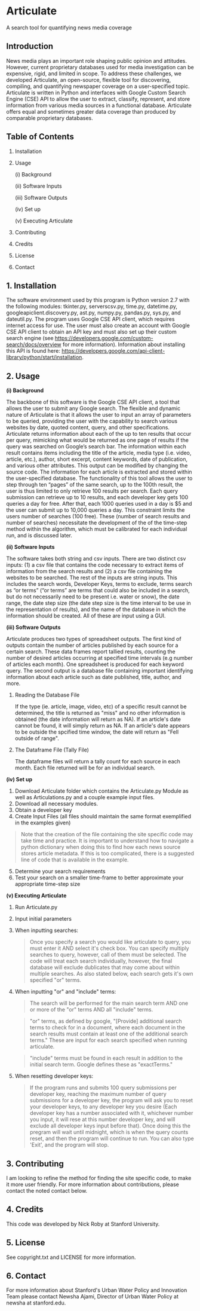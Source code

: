 # Articulate
A search tool for quantifying news media coverage

## Introduction

News media plays an important role shaping public opinion and attitudes. However, current proprietary databases used for media investigation can be expensive, rigid, and limited in scope. To address these challenges, we developed Articulate, an open-source, flexible tool for discovering, compiling, and quantifying newspaper coverage on a user-specified topic. Articulate is written in Python and interfaces with Google Custom Search Engine (CSE) API to allow the user to extract, classify, represent, and store information from various media sources in a functional database. Articulate offers equal and sometimes greater data coverage than produced by comparable proprietary databases. 


## Table of Contents 
1.	Installation
2.	Usage

    (i) Background
    
    (ii) Software Inputs
    
    (iii) Software Outputs
    
    (iv) Set up
    
    (v) Executing Articulate
3.	Contributing
4.	Credits
5.	License
6.  Contact


## 1. Installation
The software environment used by this program is Python version 2.7 with the following modules:  tkinter.py, serverscsv.py, time.py, datetime.py, googleapiclient.discovery.py, ast.py, numpy.py, pandas.py, sys.py, and dateutil.py. The program uses Google CSE API client, which requires internet access for use. The user must also create an account with Google CSE API client to obtain an API key and must also set up their custom search engine (see https://developers.google.com/custom-search/docs/overview for more information). Information about installing this API is found here: https://developers.google.com/api-client-library/python/start/installation.


## 2. Usage

**(i) Background**

The backbone of this software is the Google CSE API client, a tool that allows the user to submit any Google search. The flexible and dynamic nature of Articulate is that it allows the user to input an array of parameters to be queried, providing the user with the capability to search various websites by date, quoted content, query, and other specifications. Articulate returns information about each of the up to ten results that occur per query, mimicking what would be returned as one page of results if the query was searched on Google’s search bar. The information within each result contains items including the title of the article, media type (i.e. video, article, etc.), author, short excerpt, content keywords, date of publication, and various other attributes. This output can be modified by changing the source code. The information for each article is extracted and stored within the user-specified database. The functionality of this tool allows the user to step through ten “pages” of the same search, up to the 100th result, the user is thus limited to only retrieve 100 results per search. Each query submission can retrieve up to 10 results, and each developer key gets 100 queries a day for free. After that, each 1000 queries used in a day is $5 and the user can submit up to 10,000 queries a day. This constraint limits the users number of searches (100 free). These (number of search results and number of searches) necessitate the development of the of the time-step method within the algorithm, which must be calibrated for each individual run, and is discussed later.


**(ii) Software Inputs**

The software takes both string and csv inputs. There are two distinct csv inputs: (1) a csv file that contains the code necessary to extract items of information from the search results and (2) a csv file containing the websites to be searched. The rest of the inputs are string inputs. This includes the search words, Developer Keys, terms to exclude, terms search as “or terms” (“or terms” are terms that could also be included in a search, but do not necessarily need to be present i.e. water or snow), the date range, the date step size (the date step size is the time interval to be use in the representation of results), and the name of the database in which the information should be created. All of these are input using a GUI.


**(iii) Software Outputs**

Articulate produces two types of spreadsheet outputs. The first kind of outputs contain the number of articles published by each source for a certain search. These data frames report tallied results, counting the number of desired articles occurring at specified time intervals (e.g number of articles each month). One spreadsheet is produced for each keyword query. The second output is a database file containing important identifying information about each article such as date published, title, author, and more.

1) Reading the Database File
   
   If the type (ie. article, image, video, etc) of a specific result cannot be determined, the title is returned as "miss" and no          other information is obtained (the date information will return as NA). If an article's date cannot be found, it will simply            return as NA. If an article's date appears to be outside the spcified time window, the date will return as "Fell outside of            range".
        
2) The Dataframe File (Tally File)
   
   The dataframe files will return a tally count for each source in each month. Each file returned will be for an individual              search.
    

**(iv) Set up**

1. Download Articulate folder which contains the Articulate.py Module as well as Articulations.py and a couple example input files.
2. Download all necessary modules.
3. Obtain a developer key
4. Create Input Files (all files should maintain the same format exemplified in the examples given)
  > Note that the creation of the file containing the site specific code may take time and practice. It is important to understand how to navigate a python dictionary when doing this to find how each news source stores article metadata. If this is too complicated, there is a suggested line of code that is available in the example.
5. Determine your search requirements
6. Test your search on a smaller time-frame to better approximate your appropriate time-step size


**(v) Executing Articulate**

1. Run Articulate.py
2. Input initial parameters
3. When inputting searches:

    >Once you specify a search you would like articulate to query, you must enter it AND select it's check box. You can specify multiply searches to query, however, call of them must be selected. The code will treat each search individually, however, the final database will exclude dublicates that may come about within multiple searches. As also stated below, each search gets it's own specified "or" terms.

4. When inputting "or" and "include" terms:

    >The search will be performed for the main search term AND one or more of the "or" terms AND all "include" terms.
    
    >"or" terms, as defined by google, "[Provide] additional search terms to check for in a document, where each document in the search results must contain at least one of the additional search terms." These are input for each search specified when running articulate. 
    
   >"include" terms must be found in each result in addition to the initial search term. Google defines these as "exactTerms."
   
5. When resetting developer keys:
    
    >If the program runs and submits 100 query submissions per developer key, reaching the maximum number of query submissions for a developer key, the program will ask you to reset your developer keys, to any developer key you desire (Each developer key has a number associated with it, whichever number you input, it will rese at this number developer key, and will exclude all developer keys input before that). Once doing this the pregram will wait until midnight, which is when the query counts reset, and then the program will continue to run. You can also type 'Exit', and the program will stop.


## 3. Contributing

I am looking to refine the method for finding the site specific code, to make it more user friendly. For more information about contributions, please contact the noted contact below.


## 4. Credits
This code was developed by Nick Roby at Stanford University. 

## 5. License 
See copyright.txt and LICENSE for more information.


## 6. Contact
For more information about Stanford's Urban Water Policy and Innovation Team please contact Newsha Ajami, Director of Urban Water Policy at newsha at stanford.edu. 

